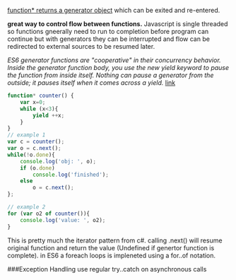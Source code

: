 [function* returns a generator object](https://developer.mozilla.org/en-US/docs/Web/JavaScript/Reference/Statements/function*) which can be exited and re-entered. 

<strong> great way to control flow between functions.</strong> Javascript is single threaded so functions gneerally need to run to completion before program can continue but with generators they can be interrupted and flow can be redirected to external sources to be resumed later. 

<i>ES6 generator functions are "cooperative" in their concurrency behavior. Inside the generator function body, you use the new yield keyword to pause the function from inside itself. Nothing can pause a generator from the outside; it pauses itself when it comes across a yield.</i> [link](https://davidwalsh.name/es6-generators)


```javascript
function* counter() {
    var x=0;
    while (x<3){ 
        yield ++x; 
    }
}
// example 1
var c = counter();
var o = c.next();
while(!o.done){
    console.log('obj: ', o);
    if (o.done)
        console.log('finished');
    else 
        o = c.next();
};

// example 2
for (var o2 of counter()){
    console.log('value: ', o2);
}
```

This is pretty much the iterator pattern from c#. calling .next() will resume original function and return the value (Undefined if genertor function is complete). in ES6 a foreach loops is impleneted using a for..of notation. 

###Exception Handling
use regular try..catch on asynchronous calls

 






